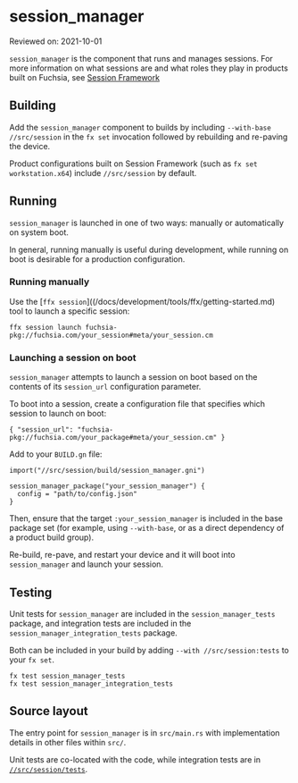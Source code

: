 # session_manager

Reviewed on: 2021-10-01

`session_manager` is the component that runs and manages sessions. For more
information on what sessions are and what roles they play in products built on
Fuchsia, see [Session Framework](/docs/concepts/session/introduction.md)

## Building

Add the `session_manager` component to builds by including `--with-base
//src/session` in the `fx set` invocation followed by rebuilding and re-paving
the device.

Product configurations built on Session Framework (such as `fx set
workstation.x64`) include `//src/session` by default.

## Running

`session_manager` is launched in one of two ways: manually or automatically on
system boot.

In general, running manually is useful during development, while running on boot
is desirable for a production configuration.

### Running manually

Use the [`ffx session`]((/docs/development/tools/ffx/getting-started.md) tool
to launch a specific session:

```
ffx session launch fuchsia-pkg://fuchsia.com/your_session#meta/your_session.cm
```

### Launching a session on boot

`session_manager` attempts to launch a session on boot based on the contents of
its `session_url` configuration parameter.

To boot into a session, create a configuration file that specifies which session
to launch on boot:

```
{ "session_url": "fuchsia-pkg://fuchsia.com/your_package#meta/your_session.cm" }
```

Add to your `BUILD.gn` file:

```
import("//src/session/build/session_manager.gni")

session_manager_package("your_session_manager") {
  config = "path/to/config.json"
}
```

Then, ensure that the target `:your_session_manager` is included in the base
package set (for example, using `--with-base`, or as a direct dependency of a
product build group).

Re-build, re-pave, and restart your device and it will boot into
`session_manager` and launch your session.

## Testing

Unit tests for `session_manager` are included in the `session_manager_tests`
package, and integration tests are included in the
`session_manager_integration_tests` package.

Both can be included in your build by adding `--with //src/session:tests` to
your `fx set`.

```
fx test session_manager_tests
fx test session_manager_integration_tests
```

## Source layout

The entry point for `session_manager` is in `src/main.rs` with implementation
details in other files within `src/`.

Unit tests are co-located with the code, while integration tests are in
[`//src/session/tests`](/src/session/tests).
